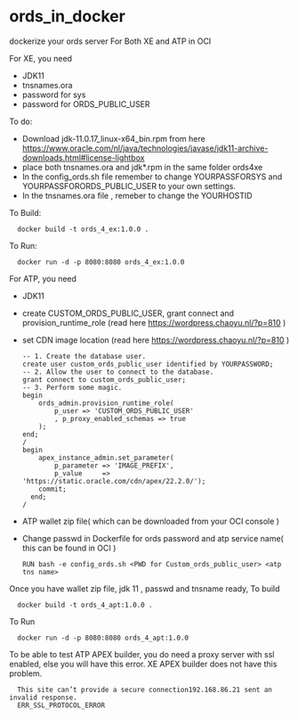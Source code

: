 # ords_in_docker
dockerize your ords server For Both XE and ATP in OCI

For XE, you need 
- JDK11
- tnsnames.ora
- password for sys 
- password for ORDS_PUBLIC_USER

To do:
- Download jdk-11.0.17_linux-x64_bin.rpm from here https://www.oracle.com/nl/java/technologies/javase/jdk11-archive-downloads.html#license-lightbox
- place both tnsnames.ora and jdk*.rpm in the same folder ords4xe
- In the config_ords.sh file remember to change YOURPASSFORSYS and YOURPASSFORORDS_PUBLIC_USER to your own settings.
- In the tnsnames.ora file , remeber to change the YOURHOSTID

To Build:

      docker build -t ords_4_ex:1.0.0 .


To Run:

      docker run -d -p 8080:8080 ords_4_ex:1.0.0


For ATP, you need 
- JDK11
- create CUSTOM_ORDS_PUBLIC_USER, grant connect and provision_runtime_role (read here https://wordpress.chaoyu.nl/?p=810 )
- set CDN image location  (read here https://wordpress.chaoyu.nl/?p=810 )

      -- 1. Create the database user.
      create user custom_ords_public_user identified by YOURPASSWORD;
      -- 2. Allow the user to connect to the database.
      grant connect to custom_ords_public_user;
      -- 3. Perform some magic.
      begin
          ords_admin.provision_runtime_role(
              p_user => 'CUSTOM_ORDS_PUBLIC_USER'
              , p_proxy_enabled_schemas => true
          );
      end;
      /
      begin 
          apex_instance_admin.set_parameter(
              p_parameter => 'IMAGE_PREFIX',
              p_value     => 'https://static.oracle.com/cdn/apex/22.2.0/');
          commit;
        end;
      /
        
      
- ATP wallet zip file( which can be downloaded from your OCI console )  
- Change passwd in Dockerfile for ords password and atp service name( this can be found in OCI )

      RUN bash -e config_ords.sh <PWD for Custom_ords_public_user> <atp tns name>
      
Once you have wallet zip file, jdk 11 , passwd and tnsname ready, 
To build 

      docker build -t ords_4_apt:1.0.0 .
      
To Run 
      
      docker run -d -p 8080:8080 ords_4_apt:1.0.0
      
To be able to test ATP APEX builder, you do need a proxy server with ssl enabled, else you will have this error. XE APEX builder does not have this problem.

      This site can’t provide a secure connection192.168.86.21 sent an invalid response.
      ERR_SSL_PROTOCOL_ERROR
      
